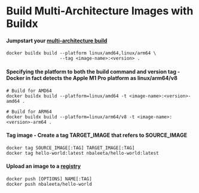 # Build Multi-Architecture Images with Buildx

#### Jumpstart your [multi-architecture build](https://www.docker.com/blog/how-to-rapidly-build-multi-architecture-images-with-buildx/)
```
docker buildx build --platform linux/amd64,linux/arm64 \
                    --tag <image-name>:<version> .
```

#### Specifying the platform to both the build command and version tag - Docker in fact detects the Apple M1 Pro platform as linux/arm64/v8
```
# Build for AMD64
docker buildx build --platform=linux/amd64 -t <image-name>:<version>-amd64 .

# Build for ARM64 
docker buildx build --platform=linux/arm64/v8 -t <image-name>:<version>-arm64 .
```

#### Tag image - Create a tag TARGET_IMAGE that refers to SOURCE_IMAGE
```
docker tag SOURCE_IMAGE[:TAG] TARGET_IMAGE[:TAG]
docker tag hello-world:latest nbaleeta/hello-world:latest
```

#### Upload an image to a [registry](https://docs.docker.com/engine/reference/commandline/push/)
```
docker push [OPTIONS] NAME[:TAG]
docker push nbaleeta/hello-world
```
